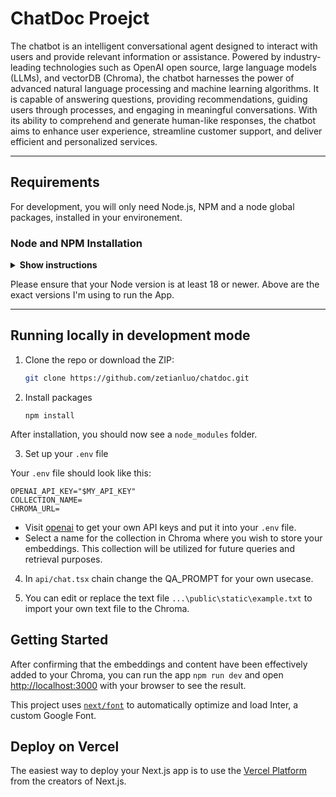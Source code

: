 # ChatDoc Proejct
The chatbot is an intelligent conversational agent designed to interact with users and provide relevant information or assistance. Powered by industry-leading technologies such as OpenAI open source, large language models (LLMs), and vectorDB (Chroma), the chatbot harnesses the power of advanced natural language processing and machine learning algorithms.  It is capable of answering questions, providing recommendations, guiding users through processes, and engaging in meaningful conversations. With its ability to comprehend and generate human-like responses, the chatbot aims to enhance user experience, streamline customer support, and deliver efficient and personalized services.

---
## Requirements

For development, you will only need Node.js, NPM and a node global packages, installed in your environement.

### Node and NPM Installation

<details><summary><b>Show instructions</b></summary>

- #### Node installation on Windows

  Just go on [official Node.js website](https://nodejs.org/) and download the installer.
Also, be sure to have `git` available in your PATH, `npm` might need it (You can find git [here](https://git-scm.com/)).

- #### Node installation on Linux

  You can install nodejs and npm easily with apt install, just execute the following commands..
      ```sh
      $ sudo apt install nodejs
      $ sudo apt install npm
      ```

- #### Other Operating Systems
  You can find more information about the installation on the [official Node.js website](https://nodejs.org/) and the [official NPM website](https://npmjs.org/).

If your installation was successful, you should be able to run the following command:
- Node.js
    ```sh
    $ node --version
    v18.16.0
    ```
- NPM
   ```sh
   $ npm --version
   9.5.1
   ```

If you need to update `npm`, just run the following commands.
    ```sh
    $ npm update -g next
    ```

</details>

Please ensure that your Node version is at least 18 or newer. Above are the exact versions I'm using to run the App.

---

## Running locally in development mode

1. Clone the repo or download the ZIP:

    ```sh
    git clone https://github.com/zetianluo/chatdoc.git
    ```

2. Install packages
    
    ```
    npm install
    ```

After installation, you should now see a `node_modules` folder.

3. Set up your `.env` file

Your `.env` file should look like this:

```
OPENAI_API_KEY="$MY_API_KEY"
COLLECTION_NAME=
CHROMA_URL=

```

- Visit [openai](https://help.openai.com/en/articles/4936850-where-do-i-find-my-secret-api-key) to get your own API keys and put it into your `.env` file.
- Select a name for the collection in Chroma where you wish to store your embeddings. This collection will be utilized for future queries and retrieval purposes.

4. In `api/chat.tsx` chain change the QA_PROMPT for your own usecase. 

5. You can edit or replace the text file `...\public\static\example.txt` to import your own text file to the Chroma.

## Getting Started

After confirming that the embeddings and content have been effectively added to your Chroma, you can run the app `npm run dev` and open [http://localhost:3000](http://localhost:3000) with your browser to see the result.

This project uses [`next/font`](https://nextjs.org/docs/basic-features/font-optimization) to automatically optimize and load Inter, a custom Google Font.

## Deploy on Vercel

The easiest way to deploy your Next.js app is to use the [Vercel Platform](https://vercel.com/new?utm_medium=default-template&filter=next.js&utm_source=create-next-app&utm_campaign=create-next-app-readme) from the creators of Next.js.

